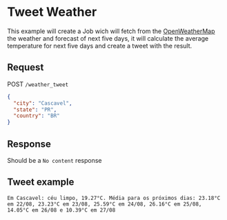 # Tweet Weather

This example will create a Job wich will fetch from the [OpenWeatherMap](http://openweathermap.org/) the weather and forecast of next five days, it will calculate the average temperature for next five days and create a tweet with the result.

## Request
POST `/weather_tweet`
```json
{
  "city": "Cascavel",
  "state": "PR",
  "country": "BR"
}
```

## Response
Should be a `No content` response

## Tweet example
```
Em Cascavel: céu limpo, 19.27°C. Média para os próximos dias: 23.18°C em 22/08, 23.23°C em 23/08, 25.59°C em 24/08, 26.16°C em 25/08, 14.05°C em 26/08 e 10.39°C em 27/08
```
